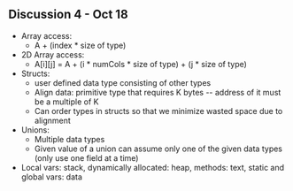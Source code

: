## Discussion 4 - Oct 18
- Array access:
  - A + (index * size of type)
- 2D Array access:
  - A[i][j] = A + (i * numCols * size of type) + (j * size of type)
- Structs:
  - user defined data type consisting of other types
  - Align data: primitive type that requires K bytes -- address of it must be a multiple of K
  - Can order types in structs so that we minimize wasted space due to alignment
- Unions:
  - Multiple data types
  - Given value of a union can assume only one of the given data types (only use one field at a time)
- Local vars: stack, dynamically allocated: heap, methods: text, static and global vars: data
